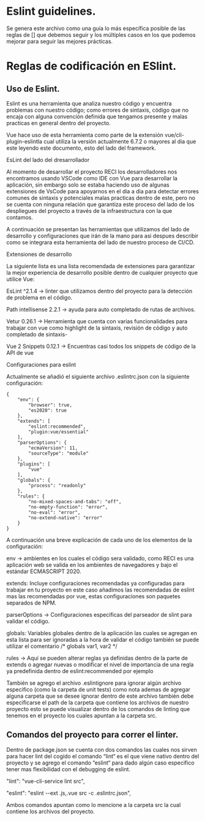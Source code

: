 # Eslint guidelines.
Se genera este archivo como una guía lo más específica posible de las reglas de [] que debemos seguir y los múltiples casos en los que podemos mejorar para seguir las mejores prácticas.

# Reglas de codificación en ESlint.

## Uso de Eslint.

Eslint es una herramienta que analiza nuestro código y encuentra problemas con nuestro código; como errores de sintaxis, código que no encaja con alguna convención definida que tengamos presente y malas practicas en general dentro del proyecto.

Vue hace uso de esta herramienta como parte de la extensión vue/cli-plugin-eslintla cual utiliza la versión actualmente 6.7.2 o mayores al dia que este leyendo este documento, esto del lado del framework.

EsLint del lado del dresarrollador

Al momento de desarrollar el proyecto RECI los desarrolladores nos encontramos usando VSCode como IDE con Vue para desarrollar la aplicación, sin embargo solo se estaba haciendo uso de algunas extensiones de VsCode para apoyarnos en el dia a dia para detectar errores comunes de sintaxis y potenciales malas practicas dentro de este, pero no se cuenta con ninguna relación que garantiza este proceso del lado de los despliegues del proyecto a través de la infraestructura con la que contamos.

A continuación se presentan las herramientas que utilizamos del lado de desarrollo y configuraciones que irán de la mano para asi despues describir como se integrara esta herramienta del lado de nuestro proceso de CI/CD.

Extensiones de desarrollo

La siguiente lista es una lista recomendada de extensiones para garantizar la mejor experiencia de desarrollo posible dentro de cualquier proyecto que utilice Vue:

EsLint ^2.1.4 → linter que utilizamos dentro del proyecto para la detección de problema en el código.

Path intellisense 2.2.1 → ayuda para auto completado de rutas de archivos.

Vetur 0.26.1 → Herramienta que cuenta con varias funcionalidades para trabajar con vue como highlight de la sintaxis, revisión de código y auto completado de sintaxis-

Vue 2 Snippets 0.12.1 → Encuentras casi todos los snippets de código de la API de vue

Configuraciones para eslint

Actualmente se añadió el siguiente archivo .eslintrc.json con la siguiente configuración:

    {
	    "env": {
		    "browser": true,
		    "es2020": true
	    },
	    "extends": [
		    "eslint:recommended",
		    "plugin:vue/essential"
	    ],
	    "parserOptions": {
		    "ecmaVersion": 11,
		    "sourceType": "module"
	    },
	    "plugins": [
		    "vue"
	    ],
	    "globals": {
		    "process": "readonly"
	    },
	    "rules": {
		    "no-mixed-spaces-and-tabs": "off",
		    "no-empty-function": "error",
		    "no-eval": "error",
		    "no-extend-native": "error"
	    }
    }

A continuación una breve explicación de cada uno de los elementos de la configuración:

env → ambientes en los cuales el código sera validado, como RECI es una aplicación web se valida en los ambientes de navegadores y bajo el estándar ECMASCRIPT 2020.

extends: Incluye configuraciones recomendadas ya configuradas para trabajar en tu proyecto en este caso añadimos las recomendadas de eslint mas las recomendadas por vue, estas configuraciones son paquetes separados de NPM.

parserOptions → Configuraciones especificas del parseador de slint para validar el código.

globals: Variables globales dentro de la aplicación las cuales se agregan en esta lista para ser ignoradas a la hora de validar el código también se puede utilizar el comentario /* globals var1, var2 */

rules → Aquí se pueden alterar reglas ya definidas dentro de la parte de extends o agregar nuevas o modificar el nivel de importancia de una regla ya predefinida dentro de eslint:recommended por ejemplo

También se agrego el archivo .eslintignore para ignorar algún archivo especifico (como la carpeta de unit tests) como nota ademas de agregar alguna carpeta que se desee ignorar dentro de este archivo también debe especificarse el path de la carpeta que contiene los archivos de nuestro proyecto esto se puede visualizar dentro de los comandos de linting que tenemos en el proyecto los cuales apuntan a la carpeta src.

## Comandos del proyecto para correr el linter.

Dentro de package.json se cuenta con dos comandos las cuales nos sirven para hacer lint del cogido el comando “lint“ es el que viene nativo dentro del proyecto y se agrego el comando “eslint“ para dado algún caso especifico tener mas flexibilidad con el debugging de eslint.

"lint": "vue-cli-service lint src",

"eslint": "eslint --ext .js,.vue src -c .eslintrc.json",

Ambos comandos apuntan como lo mencione a la carpeta src la cual contiene los archivos del proyecto.